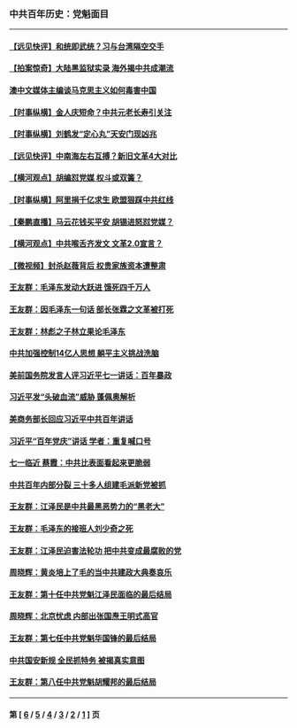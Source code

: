 ### 中共百年历史：党魁面目
---
#### [【远见快评】和统即武统？习与台湾隔空交手](../../pages/nf1176107/n13297739.md?10260430) 
#### [【拍案惊奇】大陆黑监狱实录 海外揭中共成潮流](../../pages/nf1176107/n13288853.md?10260430) 
#### [澳中文媒体主编谈马克思主义如何毒害中国](../../pages/nf1176107/n13257387.md?10260430) 
#### [【时事纵横】金人庆短命？中共元老长寿引关注](../../pages/nf1176107/n13217934.md?10260430) 
#### [【时事纵横】刘鹤发“定心丸”天安门现凶兆](../../pages/nf1176107/n13215416.md?10260430) 
#### [【远见快评】中南海左右互搏？新旧文革4大对比](../../pages/nf1176107/n13214745.md?10260430) 
#### [【横河观点】胡编怼党媒 权斗或双簧？](../../pages/nf1176107/n13210864.md?10260430) 
#### [【时事纵横】阿里捐千亿求生 欧盟狠踩中共红线](../../pages/nf1176107/n13206431.md?10260430) 
#### [【秦鹏直播】马云花钱买平安 胡锡进怒怼党媒？](../../pages/nf1176107/n13206392.md?10260430) 
#### [【横河观点】中共喉舌齐发文 文革2.0宣言？](../../pages/nf1176107/n13201248.md?10260430) 
#### [【微视频】封杀赵薇背后 权贵家族资本遭整肃](../../pages/nf1176107/n13197798.md?10260430) 
#### [王友群：毛泽东发动大跃进 饿死四千万人](../../pages/nf1176107/n13177158.md?10260430) 
#### [王友群：因毛泽东一句话 部长张霖之文革被打死](../../pages/nf1176107/n13161711.md?10260430) 
#### [王友群：林彪之子林立果论毛泽东](../../pages/nf1176107/n13128622.md?10260430) 
#### [中共加强控制14亿人思想 躺平主义挑战洗脑](../../pages/nf1176107/n13094299.md?10260430) 
#### [美前国务院发言人评习近平七一讲话：百年暴政](../../pages/nf1176107/n13066986.md?10260430) 
#### [习近平发“头破血流”威胁 蓬佩奥解析](../../pages/nf1176107/n13063604.md?10260430) 
#### [美商务部长回应习近平中共百年讲话](../../pages/nf1176107/n13062903.md?10260430) 
#### [习近平“百年党庆”讲话 学者：重复喊口号](../../pages/nf1176107/n13061411.md?10260430) 
#### [七一临近 蔡霞：中共比表面看起来更脆弱](../../pages/nf1176107/n13056418.md?10260430) 
#### [中共百年内部分裂 三十多人组建毛派新党被抓](../../pages/nf1176107/n13044023.md?10260430) 
#### [王友群：江泽民是中共最黑恶势力的“黑老大”](../../pages/nf1176107/n13022180.md?10260430) 
#### [王友群：毛泽东的接班人刘少奇之死](../../pages/nf1176107/n12991772.md?10260430) 
#### [王友群：江泽民迫害法轮功 把中共变成最腐败的党](../../pages/nf1176107/n12947347.md?10260430) 
#### [周晓辉：黄炎培上了毛的当中共建政大典奏哀乐](../../pages/nf1176107/n12942780.md?10260430) 
#### [王友群：第十任中共党魁江泽民面临的最后结局](../../pages/nf1176107/n12933748.md?10260430) 
#### [周晓辉：北京忧虑 内部出张国焘王明式高官](../../pages/nf1176107/n12931709.md?10260430) 
#### [王友群：第七任中共党魁华国锋的最后结局](../../pages/nf1176107/n12918457.md?10260430) 
#### [中共国安新规 全民抓特务 被揭真实意图](../../pages/nf1176107/n12911615.md?10260430) 
#### [王友群：第八任中共党魁胡耀邦的最后结局](../../pages/nf1176107/n12902918.md?10260430) 

---
#### 第 [ [6](./6.md?10260430) / [5](./5.md?10260430) / [4](./4.md?10260430) / [3](./3.md?10260430) / [2](./2.md?10260430) / [1](./1.md?10260430) ] 页
